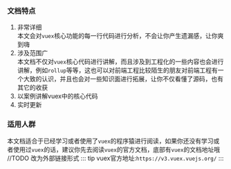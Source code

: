### 文档特点
1. 非常详细<br/>
本文会对`vuex`核心功能的每一行代码进行分析，不会让你产生遗漏感，让你爽到嗨
2. 涉及范围广<br/>
本文档不仅对`vuex`核心代码进行讲解，而且涉及到工程化的一些内容也会进行讲解，例如`rollup`等等，这也可以对前端工程比较陌生的朋友对前端工程有一个大致的认识，并且也会对一些知识面进行拓展，让你不仅看懂了源码，也有其它的收获
3. 以案例讲解vuex中的核心代码
4. 实时更新<br/>

### 适用人群
本文档适合于已经学习或者使用了`vuex`的程序猿进行阅读，如果你还没有学习或者使用过`vuex`的话，建议你先去阅读`vuex`的官方文档，底部有`vuex`的文档地址哦
//TODO 改为外部链接形式
::: tip
vuex官方地址:`https://v3.vuex.vuejs.org/`
:::